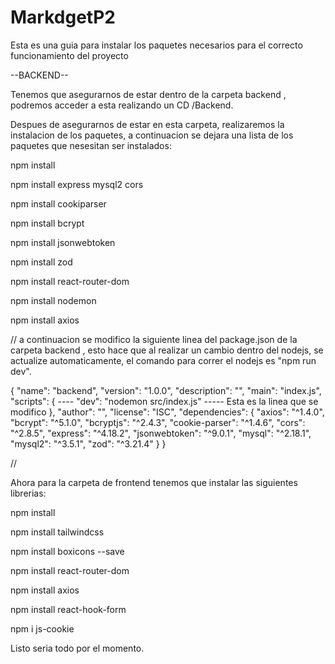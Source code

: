 # MarkdgetP2

Esta es una guia para instalar los paquetes necesarios para el correcto funcionamiento del proyecto

--BACKEND--

Tenemos que asegurarnos de estar dentro de la carpeta backend , podremos acceder a esta realizando un CD /Backend.

Despues de asegurarnos de estar en esta carpeta, realizaremos la instalacion de los paquetes, a continuacion se dejara una lista de los paquetes que nesesitan ser instalados:

npm install 

npm install express mysql2 cors

npm install cookiparser

npm install bcrypt

npm install jsonwebtoken

npm install zod

npm install react-router-dom

npm install nodemon

npm install axios

// a continuacion se modifico la siguiente linea del package.json de la carpeta backend , esto hace que al realizar un cambio dentro del nodejs, se actualize automaticamente, el comando para correr el nodejs es "npm run dev".

{
  "name": "backend",
  "version": "1.0.0",
  "description": "",
  "main": "index.js",
  "scripts": {
  ----  "dev": "nodemon src/index.js" ----- Esta es la linea que se modifico
  },
  "author": "",
  "license": "ISC",
  "dependencies": {
    "axios": "^1.4.0",
    "bcrypt": "^5.1.0",
    "bcryptjs": "^2.4.3",
    "cookie-parser": "^1.4.6",
    "cors": "^2.8.5",
    "express": "^4.18.2",
    "jsonwebtoken": "^9.0.1",
    "mysql": "^2.18.1",
    "mysql2": "^3.5.1",
    "zod": "^3.21.4"
  }
}


//



Ahora para la carpeta de frontend tenemos que instalar las siguientes librerias:

npm install 

npm install tailwindcss

npm install boxicons --save 

npm install react-router-dom

npm install axios

npm install react-hook-form

npm i js-cookie

Listo seria todo por el momento.

